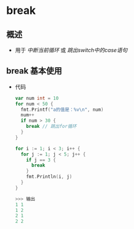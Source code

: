 # break

## 概述

+ 用于 *中断当前循环* 或 *跳出switch中的case语句*

## break 基本使用

+ 代码

  ```go
  var num int = 10
  for num < 50 {
    fmt.Printf("a的值是：%v\n", num)
    num++
    if num > 30 {
      break // 跳出for循环
    }
  }
  ```

  ```go
  for i := 1; i < 3; i++ {
    for j := 1; j < 5; j++ {
      if j == 3 {
        break
      }
      fmt.Println(i, j)
    }
  }

  >>> 输出
  1 1
  1 2
  2 1
  2 2
  ```
